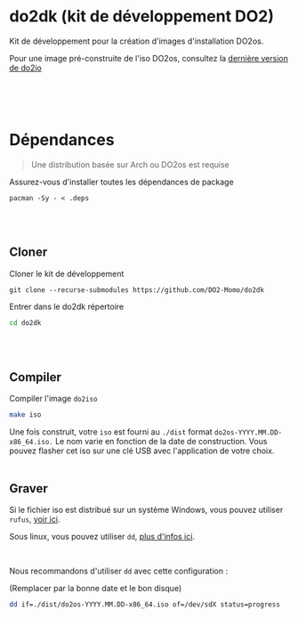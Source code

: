 # do2dk (kit de développement DO2)

Kit de développement pour la création d'images d'installation DO2os.

Pour une image pré-construite de l'iso DO2os, consultez la [dernière version de do2io](https://github.com/DO2-Momo/do2iso/releases/latest)


<br/>

<br/>
<br/>

# Dépendances

> Une distribution basée sur Arch ou DO2os est requise

Assurez-vous d'installer toutes les dépendances de package

```
pacman -Sy - < .deps
```

<br/>
<br/>

## Cloner

Cloner le kit de développement

```
git clone --recurse-submodules https://github.com/DO2-Momo/do2dk
```

Entrer dans le do2dk répertoire

```sh
cd do2dk
```

<br/>
<br/>


## Compiler

Compiler l'image `do2iso`

```sh
make iso
```

Une fois construit, votre `iso` est fourni au `./dist` format `do2os-YYYY.MM.DD-x86_64.iso.` Le nom varie en fonction de la date de construction.
Vous pouvez flasher cet iso sur une clé USB avec l'application de votre choix.
<br/>
<br/>

## Graver


Si le fichier iso est distribué sur un système Windows, vous pouvez utiliser `rufus`, [voir ici](https://rufus.ie/en).



Sous linux, vous pouvez utiliser `dd`, [plus d'infos ici](https://linux.die.net/man/1/dd).



<br/>

Nous recommandons d'utiliser `dd` avec cette configuration :

(Remplacer par la bonne date et le bon disque)

```sh
dd if=./dist/do2os-YYYY.MM.DD-x86_64.iso of=/dev/sdX status=progress
```
